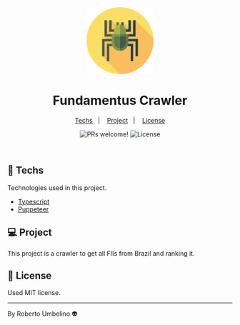<p align="center">
  <img alt="Crawler" width="150" title="Crawler" src=".github/icon.png" />
</p>

<h1 align="center">Fundamentus Crawler</h1>

<p align="center">
  <a href="#-techs">Techs</a>&nbsp;&nbsp;&nbsp;|&nbsp;&nbsp;&nbsp;
  <a href="#-project">Project</a>&nbsp;&nbsp;&nbsp;|&nbsp;&nbsp;&nbsp;
  <a href="#-license">License</a>
</p>

<p align="center">
 <img src="https://img.shields.io/static/v1?label=PRs&message=welcome&color=8257E5&labelColor=000000" alt="PRs welcome!" />

  <img alt="License" src="https://img.shields.io/static/v1?label=license&message=MIT&color=8257E5&labelColor=000000">
</p>

<br>

## 🚀 Techs

Technologies used in this project.

- [Typescript](https://www.typescriptlang.org/)
- [Puppeteer](https://www.npmjs.com/package/puppeteer)

## 💻 Project

This project is a crawler to get all FIIs from Brazil and ranking it.

## 📝 License

Used MIT license.

---

By Roberto Umbelino 👽